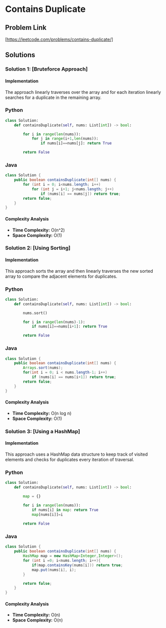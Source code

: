 # Contains Duplicate

## Problem Link

[https://leetcode.com/problems/contains-duplicate/]

## Solutions

### Solution 1: [Bruteforce Approach]

#### Implementation

The approach linearly traverses over the array and for each iteration linearly searches for a duplicate in the remaining array.

### Python

```python
class Solution:
    def containsDuplicate(self, nums: List[int]) -> bool:

        for i in range(len(nums)):
            for j in range(i+1,len(nums)):
                if nums[i]==nums[j]: return True

        return False
```

### Java

```java
class Solution {
    public boolean containsDuplicate(int[] nums) {
        for (int i = 0; i<nums.length; i++)
            for (int j = i+1; j<nums.length; j++)
                if (nums[i] == nums[j]) return true;
        return false;
    }
}
```

#### Complexity Analysis

- **Time Complexity:** O(n^2)
- **Space Complexity:** O(1)

### Solution 2: [Using Sorting]

#### Implementation

This approach sorts the array and then linearly traverses the new sorted array to compare the adjacent elements for duplicates.

### Python

```python
class Solution:
    def containsDuplicate(self, nums: List[int]) -> bool:

        nums.sort()

        for i in range(len(nums)-1):
            if nums[i]==nums[i+1]: return True

        return False
```

### Java

```java
class Solution {
    public boolean containsDuplicate(int[] nums) {
        Arrays.sort(nums);
        for(int i = 0; i < nums.length-1; i++)
            if (nums[i] == nums[i+1]) return true;
        return false;
    }
}
```

#### Complexity Analysis

- **Time Complexity:** O(n log n)
- **Space Complexity:** O(1)

### Solution 3: [Using a HashMap]

#### Implementation

This approach uses a HashMap data structure to keep track of visited elements and checks for duplicates every iteration of traversal.

### Python

```python
class Solution:
    def containsDuplicate(self, nums: List[int]) -> bool:

        map = {}

        for i in range(len(nums)):
            if nums[i] in map: return True
            map[nums[i]]=i
            
        return False
```

### Java

```java
class Solution {
    public boolean containsDuplicate(int[] nums) {
        HashMap map = new HashMap<Integer,Integer>();
        for (int i =0; i<nums.length; i++){
            if(map.containsKey(nums[i])) return true;
            map.put(nums[i], i);
        }

        return false;
    }
}
```

#### Complexity Analysis

- **Time Complexity:** O(n)
- **Space Complexity:** O(n)